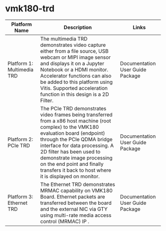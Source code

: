 # vmk180-trd
| Platform Name  | Description  |  Links |
| -------------- | ------------- |----------------|
| Platform 1: Multimedia TRD  |The multimedia TRD demonstrates video capture either from a file source, USB webcam or MIPI image sensor and displays it on a Jupyter Notebook or a HDMI monitor. Accelerator functions can also be added to this platform using Vitis. Supported acceleration function in this design is a 2D Filter.  |     Documentation   User Guide   Package
| Platform 2: PCIe TRD  |  The PCIe TRD demonstrates  video frames being transferred from a x86 host machine (root complex) to the VMK180 evaluation board (endpoint) through the PCIe QDMA bridge interface for data processing.  A 2D filter has been used to demonstrate image processing on the end point and finally transfers it back to host where it is displayed on monitor.  |  Documentation   User Guide   Package
| Platform 3: Ethernet TRD   | The Ethernet TRD demonstrates MRMAC capability on VMK180 Board.  Ethernet packets are  transferred between the board and the external NIC via GTY  using multi-rate media access control (MRMAC) IP .   | Documentation   User Guide   Package